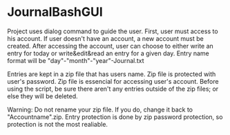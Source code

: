# JournalBashGUI

Project uses dialog command to guide the user. First, user must access to his account. If user doesn't have an account, a new account must be created. After accessing the account, user can choose to either write an entry for today or write&edit&read an entry for a given day. Entry name format will be "day"-"month"-"year"-Journal.txt

Entries are kept in a zip file that has users name. Zip file is protected with user's password. Zip file is essencial for accessing user's account. Before using the script, be sure there aren't any entries outside of the zip files; or else they will be deleted.

Warning:
Do not rename your zip file. If you do, change it back to "Accountname".zip.
Entry protection is done by zip password protection, so protection is not the most realiable.
